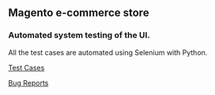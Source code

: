## Magento e-commerce store
### Automated system testing of the UI.
All the test cases are automated using Selenium with Python.

<a href="https://docs.google.com/spreadsheets/d/1aFaHhhGCfWyjWM-MiKIhUovvi5b2u_CnCqtaEaplqbM/edit?usp=sharing">Test Cases</a>

<a href="https://docs.google.com/spreadsheets/d/142rFfEWl3MCZCPheN90HRm3QzRsQWg1Bk2OHjNgydZE/edit?usp=sharing">Bug Reports</a>

